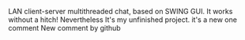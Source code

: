 LAN client-server multithreaded chat, based on SWING GUI. 
It works without a hitch! Nevertheless It's my unfinished project.
it's a new one comment
New comment by github
